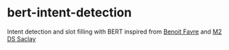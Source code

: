 # bert-intent-detection
Intent detection and slot filling with BERT inspired from [Benoit Favre](https://pageperso.lis-lab.fr/benoit.favre/pstaln/08_contextual-embeddings.html) and [M2 DS Saclay](https://github.com/m2dsupsdlclass/lectures-labs)
